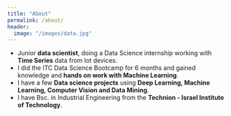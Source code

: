 ```yaml
---
title: "About"
permalink: /about/
header:
  image: "/images/data.jpg"
---
```


* Junior **data scientist**, doing a Data Science internship working with **Time Series** data from Iot devices.
* I did the ITC Data Science Bootcamp for 6 months and gained knowledge and **hands on work with Machine Learning**.
* I have a few **Data science projects** using **Deep Learning, Machine Learning, Computer Vision and Data Mining**.
* I have Bsc. in Industrial Engineering from the **Technion - Israel Institute of Technology**.
